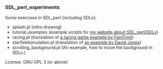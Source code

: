 ### SDL_perl_experiments

Some exercises in SDL_perl (including SDLx):

- splash.pl (retro drawing)
- tutorial_examples (example scripts for [my website about SDL_perl/SDLx](https://hlubenow.lima-city.de/perl6_sdl.html))
- racing.pl (translation of [a racing game example by FamTrinli](https://www.youtube.com/watch?v=N60lBZDEwJ8))
- starfieldsimulation.pl (translation of [an example by David Jones](https://github.com/davidejones/starfield))
- scrolling_background.pl (An example, how to move the background in SDLx.)

License: GNU GPL 3 (or above)
